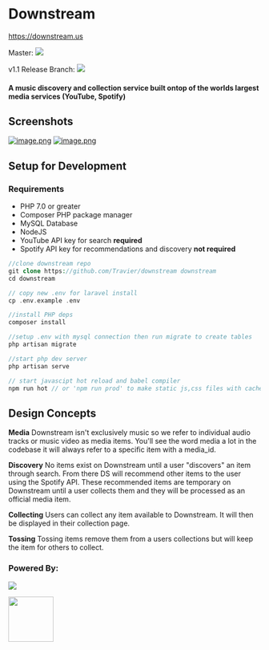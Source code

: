 <h1>Downstream</h1>

https://downstream.us

<p>Master: <img src="https://travis-ci.com/Travier/downstream.svg?token=WQrNcAcxWXTGaqEEdVh4&branch=master" /></p>
<p>v1.1 Release Branch: <img src="https://travis-ci.org/travierm/downstream.svg?branch=v1.1-release" /></p>

#### A music discovery and collection service built ontop of the worlds largest media services (YouTube, Spotify)

## Screenshots
[![image.png](https://i.postimg.cc/8cfZYNWL/image.png)](https://downstream.us)
[![image.png](https://i.postimg.cc/X7cP6Nmg/image.png)](https://downstream.us)


## Setup for Development
### Requirements
- PHP 7.0 or greater
- Composer PHP package manager
- MySQL Database
- NodeJS
- YouTube API key for search **required**
- Spotify API key for recommendations and discovery **not required**

```php
//clone downstream repo
git clone https://github.com/Travier/downstream downstream
cd downstream

// copy new .env for laravel install
cp .env.example .env

//install PHP deps
composer install

//setup .env with mysql connection then run migrate to create tables
php artisan migrate

//start php dev server
php artisan serve

// start javascipt hot reload and babel compiler
npm run hot // or 'npm run prod' to make static js,css files with cache busting
```


## Design Concepts

**Media** Downstream isn't exclusively music so we refer to individual audio tracks or music video as media items. You'll see the word media a lot in the codebase it will always refer to a specific item with a media_id.

**Discovery** No items exist on Downstream until a user "discovers" an item through search. From there DS will recommend other items to the user using the Spotify API. These recommended items are temporary on Downstream until a user collects them and they will be processed as an official media item.

**Collecting** Users can collect any item available to Downstream. It will then be displayed in their collection page.

**Tossing** Tossing items remove them from a users collections but will keep the item for others to collect.

<h3>Powered By:</h3>
<p><img src="https://laravel.com/assets/img/components/logo-laravel.svg"></p>
<a href="https://vuejs.org"><img height="90" width="90" src="https://vuejs.org/images/logo.png"></a>
